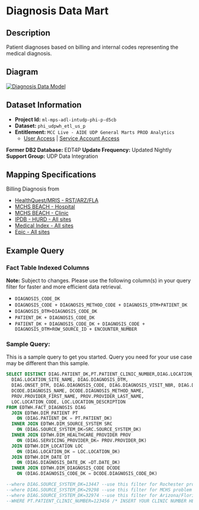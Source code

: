 # Diagnosis Data Mart

## Description

Patient diagnoses based on billing and internal codes representing the medical diagnosis.

## Diagram

[![Diagnosis Data Model](/assets/images/fact_diagnosis-38878885a8573fa2c3d08c1565f34acf.PNG)](https://mctools.sharepoint.com/:b:/r/teams/UDPDAIS/Shared%20Documents/UDP%20Data%20Mart%20Documents/Z_S2T_Model_for_Website/Data%20Models/5%29%20Diagnosis/FACT_DX_MCC.pdf)

## Dataset Information

- **Project Id:** `ml-mps-adl-intudp-phi-p-d5cb`
- **Dataset:** `phi_udpwh_etl_us_p`
- **Entitlement:** `MCC Live - AIDE UDP General Marts PROD Analytics`
  - [User Access](/docs/data-analytics/user-access) | [Service Account Access](/docs/data-analytics/service-account-access)

**Former DB2 Database:** EDT4P
**Update Frequency:** Updated Nightly
**Support Group:** UDP Data Integration

## Mapping Specifications

Billing Diagnosis from
- [HealthQuest/MRIS - RST/ARZ/FLA](https://mctools.sharepoint.com/:x:/r/teams/UDPDAIS/Shared%20Documents/UDP%20Data%20Mart%20Documents/Z_S2T_Model_for_Website/Diagnosis/Business%20Spec%20and%20S2T/Rochester/Mappings_Diagnosis.xlsx?d=w66e7454ec6d34c1783f4872260d86e66&csf=1&web=1&e=dXhDcp)
- [MCHS BEACH - Hospital](https://mctools.sharepoint.com/teams/UDPDAIS/Shared%20Documents/UDP%20Data%20Mart%20Documents/Z_S2T_Model_for_Website/Diagnosis/Business%20Spec%20and%20S2T/MCHS/MCHS_Hospital_Billing_Diagnosis_Source_2_Target.xlsx?d=w0d067ed7503c43e7ac73cb299d7beb77)
- [MCHS BEACH - Clinic](https://mctools.sharepoint.com/teams/UDPDAIS/Shared%20Documents/UDP%20Data%20Mart%20Documents/Z_S2T_Model_for_Website/Diagnosis/Business%20Spec%20and%20S2T/MCHS/MCHS_Clinic_Billing_Diagnosis_Source_2_Target.xlsx?d=w8ee543208d864035a6bbe703d14c64ad)
- [IPDB - HURD - All sites](https://mctools.sharepoint.com/teams/UDPDAIS/Shared%20Documents/UDP%20Data%20Mart%20Documents/Z_S2T_Model_for_Website/Diagnosis/Business%20Spec%20and%20S2T/Rochester/RST_mapping_Hurd_stage_to_mart.xlsx?d=w9bbc3561bc154dd08dbb371dec00b85e)
- [Medical Index - All sites](https://mctools.sharepoint.com/teams/UDPDAIS/Shared%20Documents/UDP%20Data%20Mart%20Documents/Z_S2T_Model_for_Website/Diagnosis/Business%20Spec%20and%20S2T/Rochester/MedicalIndex_Mapping.xlsx?d=wf90ab1ffdbba44f297e1508c0740d5b0)
- [Epic - All sites](https://mctools.sharepoint.com/teams/UDPDAIS/Shared%20Documents/UDP%20Data%20Mart%20Documents/Z_S2T_Model_for_Website/Diagnosis/Business%20Spec%20and%20S2T/Epic/Epic_Billing_Diagnosis_Source_2_Target.xlsx?d=wddcd9f59faf74607b7307fccf0c60825)

## Example Query

### Fact Table Indexed Columns

**Note:** Subject to changes. Please use the following column(s) in your query filter for faster and more efficient data retrieval.

- `DIAGNOSIS_CODE_DK`
- `DIAGNOSIS_CODE + DIAGNOSIS_METHOD_CODE + DIAGNOSIS_DTM+PATIENT_DK`
- `DIAGNOSIS_DTM+DIAGNOSIS_CODE_DK`
- `PATIENT_DK + DIAGNOSIS_CODE_DK`
- `PATIENT_DK + DIAGNOSIS_CODE_DK + DIAGNOSIS_CODE + DIAGNOSIS_DTM+ROW_SOURCE_ID + ENCOUNTER_NUMBER`

### Sample Query:

 This is a sample query to get you started. Query you need for your use case may be different than this sample.
```sql
SELECT DISTINCT DIAG.PATIENT_DK,PT.PATIENT_CLINIC_NUMBER,DIAG.LOCATION_SITE_NAME,SRC.SOURCE_SYSTEM_NAME, DIAG.PATIENT_AGE_AT_EVENT,
  DIAG.LOCATION_SITE_NAME, DIAG.DIAGNOSIS_DTM,
  DIAG.ONSET_DTM, DIAG.DIAGNOSIS_CODE, DIAG.DIAGNOSIS_VISIT_NBR, DIAG.DIAGNOSIS_RANK_SEQ, DIAG.ENCOUNTER_NUMBER,
  DCODE.DIAGNOSIS_NAME, DCODE.DIAGNOSIS_METHOD_NAME,
  PROV.PROVIDER_FIRST_NAME, PROV.PROVIDER_LAST_NAME,
  LOC.LOCATION_CODE, LOC.LOCATION_DESCRIPTION
FROM EDTWH.FACT_DIAGNOSIS DIAG
  JOIN EDTWH.DIM_PATIENT PT
    ON (DIAG.PATIENT_DK = PT.PATIENT_DK)
  INNER JOIN EDTWH.DIM_SOURCE_SYSTEM SRC
    ON (DIAG.SOURCE_SYSTEM_DK=SRC.SOURCE_SYSTEM_DK)
  INNER JOIN EDTWH.DIM_HEALTHCARE_PROVIDER PROV
    ON (DIAG.SERVICING_PROVIDER_DK= PROV.PROVIDER_DK)
  JOIN EDTWH.DIM_LOCATION LOC
    ON (DIAG.LOCATION_DK = LOC.LOCATION_DK)
  JOIN EDTWH.DIM_DATE DT
    ON (DIAG.DIAGNOSIS_DATE_DK =DT.DATE_DK)
  INNER JOIN EDTWH.DIM_DIAGNOSIS_CODE DCODE
    ON (DIAG.DIAGNOSIS_CODE_DK = DCODE.DIAGNOSIS_CODE_DK)

--where DIAG.SOURCE_SYSTEM_DK=13447 --use this filter for Rochester problem List
--where DIAG.SOURCE_SYSTEM_DK=29298 --use this filter for MCHS problem List
--where DIAG.SOURCE_SYSTEM_DK=32974 --use this filter for Arizona/Florida problem List
--WHERE PT.PATIENT_CLINIC_NUMBER=123456 /* INSERT YOUR CLINIC NUMBER HERE*/
```